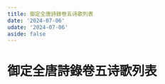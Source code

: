 ```yaml
---
title: 御定全唐詩錄卷五诗歌列表
date: '2024-07-06'
udate: '2024-07-06'
aside: false
---
```

# 御定全唐詩錄卷五诗歌列表

<PoemList :list="poems" :authorMap="authorMap" :chapternum="5" />

<script setup>
const chapter = '卷五';
import poems from '/data/qtsl/卷五/poems.json'
import authorMap from '/data/qtsl/卷五/author.json'
</script>
